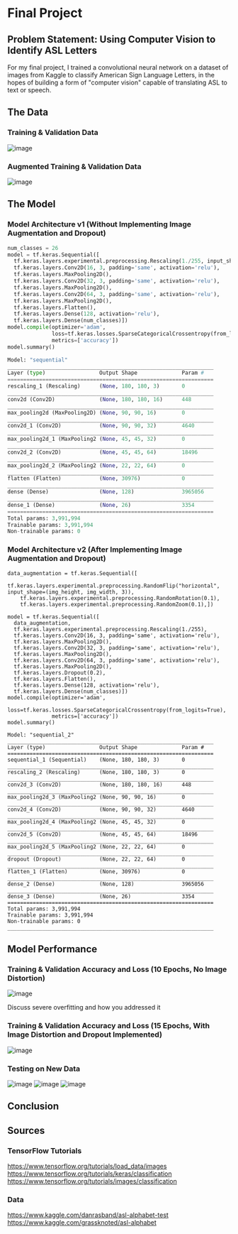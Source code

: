 # Final Project
## Problem Statement: Using Computer Vision to Identify ASL Letters
For my final project, I trained a convolutional neural network on a dataset of images from Kaggle to classify American Sign Language Letters, in the hopes of building a form of "computer vision" capable of translating ASL to text or speech. 

## The Data 
### Training & Validation Data
![image](https://user-images.githubusercontent.com/70035366/131227615-08d1fa3d-c5e7-4d29-b0a4-057926833bcf.png)

### Augmented Training & Validation Data
![image](https://user-images.githubusercontent.com/70035366/131227638-bdfa2d4a-4f3f-4596-a118-a82f013b33b2.png)

## The Model
### Model Architecture v1 (Without Implementing Image Augmentation and Dropout)
```python
num_classes = 26
model = tf.keras.Sequential([
  tf.keras.layers.experimental.preprocessing.Rescaling(1./255, input_shape=(img_height, img_width, 3)),
  tf.keras.layers.Conv2D(16, 3, padding='same', activation='relu'),
  tf.keras.layers.MaxPooling2D(),
  tf.keras.layers.Conv2D(32, 3, padding='same', activation='relu'),
  tf.keras.layers.MaxPooling2D(),
  tf.keras.layers.Conv2D(64, 3, padding='same', activation='relu'),
  tf.keras.layers.MaxPooling2D(),
  tf.keras.layers.Flatten(),
  tf.keras.layers.Dense(128, activation='relu'),
  tf.keras.layers.Dense(num_classes)])
model.compile(optimizer='adam',
              loss=tf.keras.losses.SparseCategoricalCrossentropy(from_logits=True),
              metrics=['accuracy'])
model.summary()

Model: "sequential"
_________________________________________________________________
Layer (type)                 Output Shape              Param #   
=================================================================
rescaling_1 (Rescaling)      (None, 180, 180, 3)       0         
_________________________________________________________________
conv2d (Conv2D)              (None, 180, 180, 16)      448       
_________________________________________________________________
max_pooling2d (MaxPooling2D) (None, 90, 90, 16)        0         
_________________________________________________________________
conv2d_1 (Conv2D)            (None, 90, 90, 32)        4640      
_________________________________________________________________
max_pooling2d_1 (MaxPooling2 (None, 45, 45, 32)        0         
_________________________________________________________________
conv2d_2 (Conv2D)            (None, 45, 45, 64)        18496     
_________________________________________________________________
max_pooling2d_2 (MaxPooling2 (None, 22, 22, 64)        0         
_________________________________________________________________
flatten (Flatten)            (None, 30976)             0         
_________________________________________________________________
dense (Dense)                (None, 128)               3965056   
_________________________________________________________________
dense_1 (Dense)              (None, 26)                3354      
=================================================================
Total params: 3,991,994
Trainable params: 3,991,994
Non-trainable params: 0
```

### Model Architecture v2 (After Implementing Image Augmentation and Dropout)
```
data_augmentation = tf.keras.Sequential([
    tf.keras.layers.experimental.preprocessing.RandomFlip("horizontal", input_shape=(img_height, img_width, 3)),
    tf.keras.layers.experimental.preprocessing.RandomRotation(0.1),
    tf.keras.layers.experimental.preprocessing.RandomZoom(0.1),])

model = tf.keras.Sequential([
  data_augmentation,
  tf.keras.layers.experimental.preprocessing.Rescaling(1./255),
  tf.keras.layers.Conv2D(16, 3, padding='same', activation='relu'),
  tf.keras.layers.MaxPooling2D(),
  tf.keras.layers.Conv2D(32, 3, padding='same', activation='relu'),
  tf.keras.layers.MaxPooling2D(),
  tf.keras.layers.Conv2D(64, 3, padding='same', activation='relu'),
  tf.keras.layers.MaxPooling2D(),
  tf.keras.layers.Dropout(0.2),
  tf.keras.layers.Flatten(),
  tf.keras.layers.Dense(128, activation='relu'),
  tf.keras.layers.Dense(num_classes)])
model.compile(optimizer='adam',
              loss=tf.keras.losses.SparseCategoricalCrossentropy(from_logits=True),
              metrics=['accuracy'])
model.summary()

Model: "sequential_2"
_________________________________________________________________
Layer (type)                 Output Shape              Param #   
=================================================================
sequential_1 (Sequential)    (None, 180, 180, 3)       0         
_________________________________________________________________
rescaling_2 (Rescaling)      (None, 180, 180, 3)       0         
_________________________________________________________________
conv2d_3 (Conv2D)            (None, 180, 180, 16)      448       
_________________________________________________________________
max_pooling2d_3 (MaxPooling2 (None, 90, 90, 16)        0         
_________________________________________________________________
conv2d_4 (Conv2D)            (None, 90, 90, 32)        4640      
_________________________________________________________________
max_pooling2d_4 (MaxPooling2 (None, 45, 45, 32)        0         
_________________________________________________________________
conv2d_5 (Conv2D)            (None, 45, 45, 64)        18496     
_________________________________________________________________
max_pooling2d_5 (MaxPooling2 (None, 22, 22, 64)        0         
_________________________________________________________________
dropout (Dropout)            (None, 22, 22, 64)        0         
_________________________________________________________________
flatten_1 (Flatten)          (None, 30976)             0         
_________________________________________________________________
dense_2 (Dense)              (None, 128)               3965056   
_________________________________________________________________
dense_3 (Dense)              (None, 26)                3354      
=================================================================
Total params: 3,991,994
Trainable params: 3,991,994
Non-trainable params: 0
_________________________________________________________________
```

## Model Performance 
### Training & Validation Accuracy and Loss (10 Epochs, No Image Distortion) 
![image](https://user-images.githubusercontent.com/70035366/131230666-f1e7ca8c-98fd-4fac-bbe6-8438e8a84193.png)

Discuss severe overfitting and how you addressed it

### Training & Validation Accuracy and Loss (15 Epochs, With Image Distortion and Dropout Implemented) 
![image](https://user-images.githubusercontent.com/70035366/131229633-df2e48ae-c78d-4bbe-bc1f-c0d896bb1146.png)

### Testing on New Data
![image](https://user-images.githubusercontent.com/70035366/131229647-d6db2ef6-ceed-4db5-96a6-a031d8f27ec1.png)
![image](https://user-images.githubusercontent.com/70035366/131227408-716c491c-cf0b-4b80-807c-b7d6b2711e39.png)
![image](https://user-images.githubusercontent.com/70035366/131227508-456bb178-ef11-45c3-8401-10cde9cbfc15.png)


## Conclusion

## Sources
### TensorFlow Tutorials
https://www.tensorflow.org/tutorials/load_data/images    
https://www.tensorflow.org/tutorials/keras/classification    
https://www.tensorflow.org/tutorials/images/classification  

### Data
https://www.kaggle.com/danrasband/asl-alphabet-test    
https://www.kaggle.com/grassknoted/asl-alphabet
